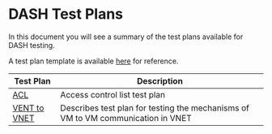 # DASH Test Plans

In this document you will see a summary of the test plans available for DASH testing.

A test plan template is available [here](test_plan_template.md) for reference.


| Test Plan | Description |
|----------|-------------|
| [ACL](acl.md) | Access control list test plan|  
| [VENT to VNET](vnet_to_vnet.md) | Describes test plan for testing the mechanisms of VM to VM communication in VNET|
